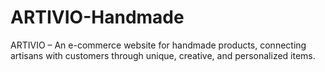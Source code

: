 # ARTIVIO-Handmade
ARTIVIO – An e-commerce website for handmade products, connecting artisans with customers through unique, creative, and personalized items.
